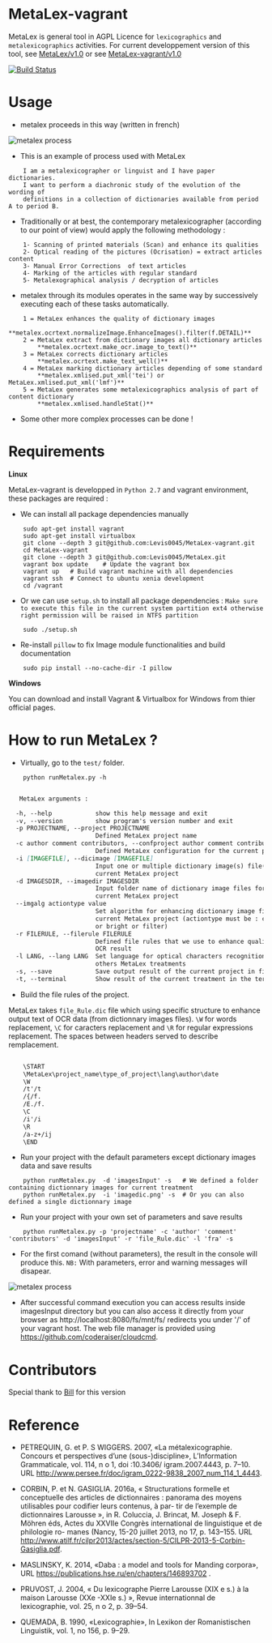# MetaLex-vagrant
MetaLex is general tool in AGPL Licence for `lexicographics` and `metalexicographics` activities.
For current developpement version of this tool, see [MetaLex/v1.0](https://github.com/Levis0045/MetaLex/tree/v1.0)
or see [MetaLex-vagrant/v1.0](https://github.com/Levis0045/MetaLex-vagrant/tree/v1.0)


[![Build Status](https://travis-ci.org/claroline/Distribution.svg?branch=master)](mteprojet.fr/MetaLex-vagrant)


# Usage

- metalex proceeds in this way (written in french)

![metalex process](./docs/metalex_process.png)


- This is an example of process used with MetaLex

```
    I am a metalexicographer or linguist and I have paper dictionaries.
    I want to perform a diachronic study of the evolution of the wording of
    definitions in a collection of dictionaries available from period A to period B.
```

- Traditionally or at best, the contemporary metalexicographer (according to our point of view)
  would apply the following methodology :

```
    1- Scanning of printed materials (Scan) and enhance its qualities
    2- Optical reading of the pictures (Ocrisation) = extract articles content
    3- Manual Error Corrections  of text articles
    4- Marking of the articles with regular standard
    5- Metalexographical analysis / decryption of articles
```

- metalex through its modules operates in the same way by successively executing
  each of these tasks automatically.

```
    1 = MetaLex enhances the quality of dictionary images
        **metalex.ocrtext.normalizeImage.EnhanceImages().filter(f.DETAIL)**
    2 = MetaLex extract from dictionary images all dictionary articles
        **metalex.ocrtext.make_ocr.image_to_text()**
    3 = MetaLex corrects dictionary articles
        **metalex.ocrtext.make_text_well()**
    4 = MetaLex marking dictionary articles depending of some standard
        **metalex.xmlised.put_xml('tei') or MetaLex.xmlised.put_xml('lmf')**
    5 = MetaLex generates some metalexicographics analysis of part of content dictionary
        **metalex.xmlised.handleStat()**
```

- Some other more complex processes can be done !


# Requirements

**Linux**

MetaLex-vagrant is developped in `Python 2.7` and vagrant environment, these packages are required :

- We can install all package dependencies manually

```shell
    sudo apt-get install vagrant
    sudo apt-get install virtualbox
    git clone --depth 3 git@github.com:Levis0045/MetaLex-vagrant.git
    cd MetaLex-vagrant
    git clone --depth 3 git@github.com:Levis0045/MetaLex.git
    vagrant box update    # Update the vagrant box
    vagrant up   # Build vagrant machine with all dependencies
    vagrant ssh  # Connect to ubuntu xenia development
    cd /vagrant

```

- Or we can use `setup.sh` to install all package dependencies : `Make sure to execute this file in the current system partition ext4 otherwise right permission will be raised in NTFS partition`

```shell
    sudo ./setup.sh

```

- Re-install `pillow` to fix Image module functionalities and build documentation

```shell
    sudo pip install --no-cache-dir -I pillow

```

**Windows**

You can download and install Vagrant & Virtualbox for Windows from thier official pages.


# How to run MetaLex ?

- Virtually, go to the  `test/` folder.

```shell
    python runMetalex.py -h

```

```md

   MetaLex arguments :

  -h, --help            show this help message and exit
  -v, --version         show program's version number and exit
  -p PROJECTNAME, --project PROJECTNAME
                        Defined MetaLex project name
  -c author comment contributors, --confproject author comment contributors
                        Defined MetaLex configuration for the current project
  -i [IMAGEFILE], --dicimage [IMAGEFILE]
                        Input one or multiple dictionary image(s) file(s) for
                        current MetaLex project
  -d IMAGESDIR, --imagedir IMAGESDIR
                        Input folder name of dictionary image files for
                        current MetaLex project
  --imgalg actiontype value
                        Set algorithm for enhancing dictionary image files for
                        current MetaLex project (actiontype must be : constrat
                        or bright or filter)
  -r FILERULE, --filerule FILERULE
                        Defined file rules that we use to enhance quality of
                        OCR result
  -l LANG, --lang LANG  Set language for optical characters recognition and
                        others MetaLex treatments
  -s, --save            Save output result of the current project in files
  -t, --terminal        Show result of the current treatment in the terminal

```


- Build the file rules of the project.


MetaLex takes `file_Rule.dic` file which using  specific structure to enhance output text of OCR data (from dictionnary images files). `\W` for words replacement, `\C` for caracters replacement and `\R`  for regular expressions replacement. The spaces between headers served to describe remplacement.

```md

    \START
    \MetaLex\project_name\type_of_project\lang\author\date
    \W
    /t'/t
    /{/f.
    /E./f.
    \C
    /i'/i
    \R
    /a-z+/ij
    \END

```

- Run your project with the default parameters except dictionary images data and save results


```shell
    python runMetalex.py  -d 'imagesInput' -s   # We defined a folder containing dictionnary images for current treatment
    python runMetalex.py  -i 'imagedic.png' -s  # Or you can also defined a single dictionnary image
```

- Run your project with your own set of parameters and save results


```shell
    python runMetalex.py -p 'projectname' -c 'author' 'comment' 'contributors' -d 'imagesInput' -r 'file_Rule.dic' -l 'fra' -s
```

- For the first comand (without parameters), the result in the console will produce this. `NB:` With parameters, error and warning messages will disapear.

![metalex process](./docs/results_process.png)

- After successful command execution you can access results inside imagesInput directory but you can also access it directly from your browser as http://localhost:8080/fs/mnt/fs/ redirects you under '/' of your vagrant host. The web file manager is provided using https://github.com/coderaiser/cloudcmd.

# Contributors

Special thank to [Bill](https://github.com/billmetangmo) for this version


# Reference

- PETREQUIN, G. et P. S WIGGERS. 2007, «La métalexicographie. Concours et perspectives
d’une (sous-)discipline», L’Information Grammaticale, vol. 114, n o 1, doi :10.3406/
igram.2007.4443, p. 7–10. URL http://www.persee.fr/doc/igram_0222-9838_2007_num_114_1_4443.

- CORBIN, P. et N. GASIGLIA. 2016a, « Structurations formelle et conceptuelle des articles
de dictionnaires : panorama des moyens utilisables pour codifier leurs contenus, à par-
tir de l’exemple de dictionnaires Larousse », in R. Coluccia, J. Brincat, M. Joseph & F.
Möhren éds, Actes du XXVIIe Congrès international de linguistique et de philologie ro-
manes (Nancy, 15-20 juillet 2013, no 17, p. 143–155. URL http://www.atilf.fr/cilpr2013/actes/section-5/CILPR-2013-5-Corbin-Gasiglia.pdf.

- MASLINSKY, K. 2014, «Daba : a model and tools for Manding corpora», URL https://publications.hse.ru/en/chapters/146893702 .

- PRUVOST, J. 2004, « Du lexicographe Pierre Larousse (XIX e s.) à la maison Larousse (XXe -XXIe s.) », Revue internationnal de lexicographie, vol. 25, n o 2, p. 39–54.

- QUEMADA, B. 1990, «Lexicographie», In Lexikon der Romanistischen Linguistik, vol. 1, no 156, p. 9–29.

